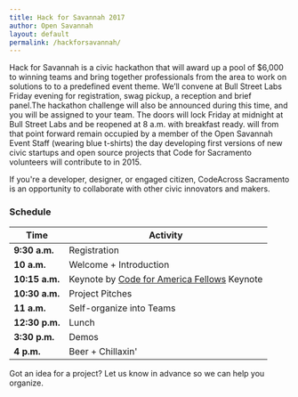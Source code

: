 ```yaml
---
title: Hack for Savannah 2017
author: Open Savannah
layout: default
permalink: /hackforsavannah/
---
```


Hack for Savannah is a civic hackathon  that will award up a pool of $6,000 to winning teams and bring together professionals from the area to work on solutions to to a predefined event theme. We’ll convene at Bull Street Labs Friday evening for registration, swag pickup, a reception and brief panel.The hackathon challenge will also be announced during this time, and you will be assigned to your team. The doors will lock Friday at midnight at Bull Street Labs and be reopened at 8 a.m. with breakfast ready. will from that point forward remain occupied by a member of the Open Savannah Event Staff (wearing blue t-shirts) the day developing first versions of new civic startups and open source projects that Code for Sacramento volunteers will contribute to in 2015.

If you're a developer, designer, or engaged citizen, CodeAcross Sacramento is an opportunity to collaborate with other civic innovators and makers.

### Schedule

Time | Activity
--- | ---
**9:30 a.m.** | Registration
**10 a.m.** | Welcome + Introduction
**10:15 a.m.** | Keynote by [Code for America Fellows](http://www.codeforamerica.org/governments/westsacramento/) Keynote
**10:30 a.m.** | Project Pitches
**11 a.m.** | Self-organize into Teams
**12:30 p.m.** | Lunch
**3:30 p.m.** | Demos
**4 p.m.** | Beer + Chillaxin'

Got an idea for a project? Let us know in advance so we can help you organize.
